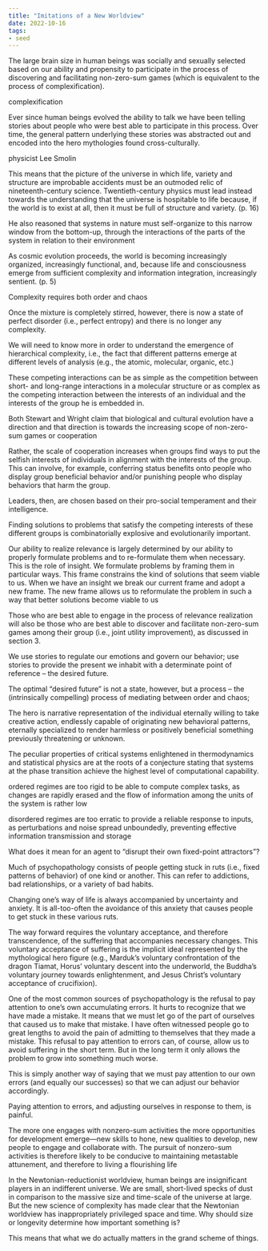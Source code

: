 ```yaml
---
title: "Imitations of a New Worldview"
date: 2022-10-16
tags:
- seed
---
```



The large brain size in human beings was socially and sexually selected based on our ability and propensity to participate in the process of discovering and facilitating non-zero-sum games (which is equivalent to the process of complexification).

complexification

Ever since human beings evolved the ability to talk we have been telling stories about people who were best able to participate in this process. Over time, the general pattern underlying these stories was abstracted out and encoded into the hero mythologies found cross-culturally. 

physicist Lee Smolin

This means that the picture of the universe in which life, variety and structure are improbable accidents must be an outmoded relic of nineteenth-century science. Twentieth-century physics must lead instead towards the understanding that the universe is hospitable to life because, if the world is to exist at all, then it must be full of structure and variety. (p. 16)

He also reasoned that systems in nature must self-organize to this narrow window from the bottom-up, through the interactions of the parts of the system in relation to their environment

As cosmic evolution proceeds, the world is becoming increasingly organized, increasingly functional, and, because life and consciousness emerge from sufficient complexity and information integration, increasingly sentient. (p. 5)

Complexity requires both order and chaos

Once the mixture is completely stirred, however, there is now a state of perfect disorder (i.e., perfect entropy) and there is no longer any complexity.

We will need to know more in order to understand the emergence of hierarchical complexity, i.e., the fact that different patterns emerge at different levels of analysis (e.g., the atomic, molecular, organic, etc.) 

These competing interactions can be as simple as the competition between short- and long-range interactions in a molecular structure or as complex as the competing interaction between the interests of an individual and the interests of the group he is embedded in.

Both Stewart and Wright claim that biological and cultural evolution have a direction and that direction is towards the increasing scope of non-zero-sum games or cooperation

Rather, the scale of cooperation increases when groups find ways to put the selfish interests of individuals in alignment with the interests of the group. This can involve, for example, conferring status benefits onto people who display group beneficial behavior and/or punishing people who display behaviors that harm the group.

Leaders, then, are chosen based on their pro-social temperament and their intelligence.

Finding solutions to problems that satisfy the competing interests of these different groups is combinatorially explosive and evolutionarily important. 

Our ability to realize relevance is largely determined by our ability to properly formulate problems and to re-formulate them when necessary. This is the role of insight. We formulate problems by framing them in particular ways. This frame constrains the kind of solutions that seem viable to us. When we have an insight we break our current frame and adopt a new frame. The new frame allows us to reformulate the problem in such a way that better solutions become viable to us

Those who are best able to engage in the process of relevance realization will also be those who are best able to discover and facilitate non-zero-sum games among their group (i.e., joint utility improvement), as discussed in section 3. 

We use stories to regulate our emotions and govern our behavior; use stories to provide the present we inhabit with a determinate point of reference – the desired future.

The optimal “desired future” is not a state, however, but a process – the (intrinsically compelling) process of mediating between order and chaos;

The hero is narrative representation of the individual eternally willing to take creative action, endlessly capable of originating new behavioral patterns, eternally specialized to render harmless or positively beneficial something previously threatening or unknown.

The peculiar properties of critical systems enlightened in thermodynamics and statistical physics are at the roots of a conjecture stating that systems at the phase transition achieve the highest level of computational capability.

ordered regimes are too rigid to be able to compute complex tasks, as changes are rapidly erased and the flow of information among the units of the system is rather low

disordered regimes are too erratic to provide a reliable response to inputs, as perturbations and noise spread unboundedly, preventing effective information transmission and storage

What does it mean for an agent to “disrupt their own fixed-point attractors”?

Much of psychopathology consists of people getting stuck in ruts (i.e., fixed patterns of behavior) of one kind or another. This can refer to addictions, bad relationships, or a variety of bad habits.

Changing one’s way of life is always accompanied by uncertainty and anxiety. It is all-too-often the avoidance of this anxiety that causes people to get stuck in these various ruts.

The way forward requires the voluntary acceptance, and therefore transcendence, of the suffering that accompanies necessary changes. This voluntary acceptance of suffering is the implicit ideal represented by the mythological hero figure (e.g., Marduk’s voluntary confrontation of the dragon Tiamat, Horus’ voluntary descent into the underworld, the Buddha’s voluntary journey towards enlightenment, and Jesus Christ’s voluntary acceptance of crucifixion).

One of the most common sources of psychopathology is the refusal to pay attention to one’s own accumulating errors. It hurts to recognize that we have made a mistake. It means that we must let go of the part of ourselves that caused us to make that mistake. I have often witnessed people go to great lengths to avoid the pain of admitting to themselves that they made a mistake. This refusal to pay attention to errors can, of course, allow us to avoid suffering in the short term. But in the long term it only allows the problem to grow into something much worse. 

This is simply another way of saying that we must pay attention to our own errors (and equally our successes) so that we can adjust our behavior accordingly.

Paying attention to errors, and adjusting ourselves in response to them, is painful.

The more one engages with nonzero-sum activities the more opportunities for development emerge—new skills to hone, new qualities to develop, new people to engage and collaborate with. The pursuit of nonzero-sum activities is therefore likely to be conducive to maintaining metastable attunement, and therefore to living a flourishing life

In the Newtonian-reductionist worldview, human beings are insignificant players in an indifferent universe. We are small, short-lived specks of dust in comparison to the massive size and time-scale of the universe at large. But the new science of complexity has made clear that the Newtonian worldview has inappropriately privileged space and time. Why should size or longevity determine how important something is?

This means that what we do actually matters in the grand scheme of things.